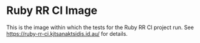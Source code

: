 # Ruby RR CI Image

This is the image within which the tests for the Ruby RR CI project run. See https://ruby-rr-ci.kjtsanaktsidis.id.au/ for details.
